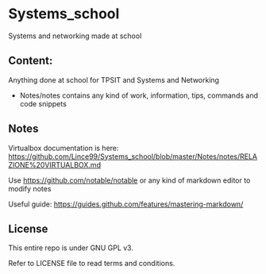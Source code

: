 # Systems_school
Systems and networking made at school

## Content:
Anything done at school for TPSIT and Systems and Networking

- Notes/notes contains any kind of work, information, tips, commands and code snippets

## Notes
Virtualbox documentation is here: https://github.com/Lince99/Systems_school/blob/master/Notes/notes/RELAZIONE%20VIRTUALBOX.md

Use https://github.com/notable/notable or any kind of markdown editor to modify notes

Useful guide: https://guides.github.com/features/mastering-markdown/

## License
This entire repo is under GNU GPL v3.

Refer to LICENSE file to read terms and conditions.
